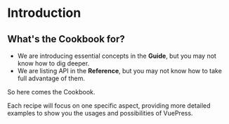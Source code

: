 # Introduction

## What's the Cookbook for?

- We are introducing essential concepts in the **Guide**, but you may not know how to dig deeper.
- We are listing API in the **Reference**, but you may not know how to take full advantage of them.

So here comes the Cookbook.

Each recipe will focus on one specific aspect, providing more detailed examples to show you the usages and possibilities of VuePress.
